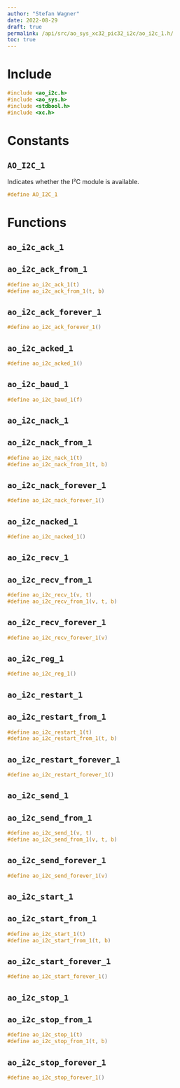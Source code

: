 ```yaml
---
author: "Stefan Wagner"
date: 2022-08-29
draft: true
permalink: /api/src/ao_sys_xc32_pic32_i2c/ao_i2c_1.h/
toc: true
---
```


# Include

```c
#include <ao_i2c.h>
#include <ao_sys.h>
#include <stdbool.h>
#include <xc.h>
```

# Constants

## `AO_I2C_1`

Indicates whether the I²C module is available.

```c
#define AO_I2C_1
```

# Functions

## `ao_i2c_ack_1`
## `ao_i2c_ack_from_1`

```c
#define ao_i2c_ack_1(t)
#define ao_i2c_ack_from_1(t, b)
```

## `ao_i2c_ack_forever_1`

```c
#define ao_i2c_ack_forever_1()
```

## `ao_i2c_acked_1`

```c
#define ao_i2c_acked_1()
```

## `ao_i2c_baud_1`

```c
#define ao_i2c_baud_1(f)
```

## `ao_i2c_nack_1`
## `ao_i2c_nack_from_1`

```c
#define ao_i2c_nack_1(t)
#define ao_i2c_nack_from_1(t, b)
```

## `ao_i2c_nack_forever_1`

```c
#define ao_i2c_nack_forever_1()
```

## `ao_i2c_nacked_1`

```c
#define ao_i2c_nacked_1()
```

## `ao_i2c_recv_1`
## `ao_i2c_recv_from_1`

```c
#define ao_i2c_recv_1(v, t)
#define ao_i2c_recv_from_1(v, t, b)
```

## `ao_i2c_recv_forever_1`

```c
#define ao_i2c_recv_forever_1(v)
```

## `ao_i2c_reg_1`

```c
#define ao_i2c_reg_1()
```

## `ao_i2c_restart_1`
## `ao_i2c_restart_from_1`

```c
#define ao_i2c_restart_1(t)
#define ao_i2c_restart_from_1(t, b)
```

## `ao_i2c_restart_forever_1`

```c
#define ao_i2c_restart_forever_1()
```

## `ao_i2c_send_1`
## `ao_i2c_send_from_1`

```c
#define ao_i2c_send_1(v, t)
#define ao_i2c_send_from_1(v, t, b)
```

## `ao_i2c_send_forever_1`

```c
#define ao_i2c_send_forever_1(v)
```

## `ao_i2c_start_1`
## `ao_i2c_start_from_1`

```c
#define ao_i2c_start_1(t)
#define ao_i2c_start_from_1(t, b)
```

## `ao_i2c_start_forever_1`

```c
#define ao_i2c_start_forever_1()
```

## `ao_i2c_stop_1`
## `ao_i2c_stop_from_1`

```c
#define ao_i2c_stop_1(t)
#define ao_i2c_stop_from_1(t, b)
```

## `ao_i2c_stop_forever_1`

```c
#define ao_i2c_stop_forever_1()
```
